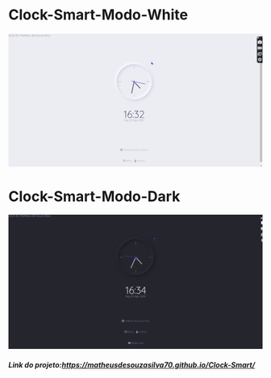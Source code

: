 # Clock-Smart-Modo-White
<img src="https://github.com/MatheusdeSouzaSilva70/Clock-Smart/blob/main/img/Clock-Smart.png" alt="Clock-Smart">

# Clock-Smart-Modo-Dark
<img src="https://github.com/MatheusdeSouzaSilva70/Clock-Smart/blob/main/img/Clock-Smart-Modo-Dark.png">

##### Link do projeto:https://matheusdesouzasilva70.github.io/Clock-Smart/
